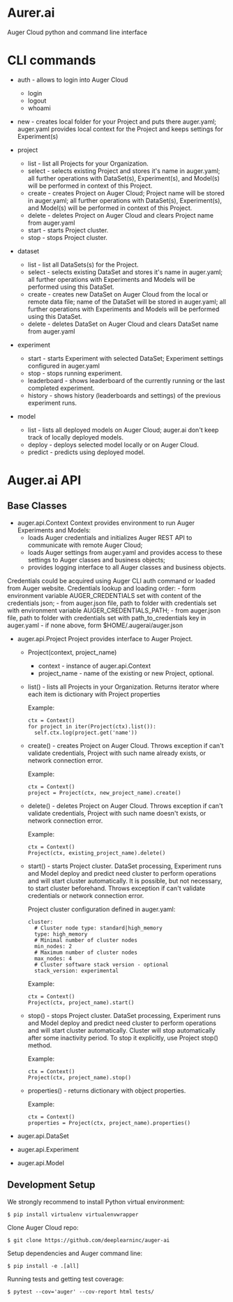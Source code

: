 # Aurer.ai
Auger Cloud python and command line interface


# CLI commands

- auth - allows to login into Auger Cloud
  - login
  - logout
  - whoami

- new - creates local folder for your Project and puts there auger.yaml;
auger.yaml provides local context for the Project and keeps settings for Experiment(s)

- project
  - list - list all Projects for your Organization.
  - select - selects existing Project and stores it's name in auger.yaml;
  all further operations with DataSet(s), Experiment(s), and Model(s) will be
  performed in context of this Project.  
  - create - creates Project on Auger Cloud; Project name will be stored in auger.yaml;
  all further operations with DataSet(s), Experiment(s), and Model(s) will be
  performed in context of this Project.  
  - delete - deletes Project on Auger Cloud and clears Project name from auger.yaml
  - start - starts Project cluster.
  - stop - stops Project cluster.

- dataset
  - list - list all DataSets(s) for the Project.
  - select - selects existing DataSet and stores it's name in auger.yaml;
  all further operations with Experiments and Models will be performed using this DataSet.
  - create - creates new DataSet on Auger Cloud from the local or remote data file;
  name of the DataSet will be stored in auger.yaml;
  all further operations with Experiments and Models will be performed using this DataSet.
  - delete - deletes DataSet on Auger Cloud and clears DataSet name from auger.yaml

- experiment
  - start - starts Experiment with selected DataSet; Experiment settings configured in auger.yaml
  - stop - stops running experiment.
  - leaderboard - shows leaderboard of the currently running or the last completed experiment.
  - history - shows history (leaderboards and settings) of the previous experiment runs.

- model
  - list - lists all deployed models on Auger Cloud; auger.ai don't keep track of locally deployed models.
  - deploy - deploys selected model locally or on Auger Cloud.
  - predict - predicts using deployed model.


# Auger.ai API
## Base Classes
  - auger.api.Context
  Context provides environment to run Auger Experiments and Models:
    - loads Auger credentials and initializes Auger REST API to communicate
    with remote Auger Cloud;
    - loads Auger settings from auger.yaml and provides access to these settings
    to Auger classes and business objects;
    - provides logging interface to all Auger classes and business objects.

  Credentials could be acquired using Auger CLI auth command or loaded from Auger website.
  Credentials lookup and loading order:
    - form environment variable AUGER_CREDENTIALS set with content of
      the credentials json;
    - from auger.json file, path to folder with credentials set with
      environment variable AUGER_CREDENTIALS_PATH;
    - from auger.json file, path to folder with credentials set with
      path_to_credentials key in auger.yaml
    - if none above, form $HOME/.augerai/auger.json

  - auger.api.Project
    Project provides interface to Auger Project.

    - Project(context, project_name)
      - context - instance of auger.api.Context
      - project_name - name of the existing or new Project, optional.

    - list() - lists all Projects in your Organization. Returns iterator where
      each item is dictionary with Project properties

      Example:
      ```
      ctx = Context()
      for project in iter(Project(ctx).list()):
        self.ctx.log(project.get('name'))
      ```

    - create() - creates Project on Auger Cloud. Throws exception if can't
      validate credentials, Project with such name already exists, or network
      connection error.

      Example:
      ```
      ctx = Context()
      project = Project(ctx, new_project_name).create()
      ```

    - delete() - deletes Project on Auger Cloud. Throws exception if can't
      validate credentials, Project with such name doesn't exists, or network
      connection error.

      Example:
      ```
      ctx = Context()
      Project(ctx, existing_project_name).delete()
      ```

    - start() - starts Project cluster. DataSet processing, Experiment runs
      and Model deploy and predict need cluster to perform operations and will
      start cluster automatically. It is possible, but not necessary, to start
      cluster beforehand. Throws exception if can't validate credentials or
      network connection error.

      Project cluster configuration defined in auger.yaml:
      ```
      cluster:
        # Cluster node type: standard|high_memory
        type: high_memory
        # Minimal number of cluster nodes
        min_nodes: 2
        # Maximum number of cluster nodes
        max_nodes: 4
        # Cluster software stack version - optional
        stack_version: experimental
      ```

      Example:
      ```
      ctx = Context()
      Project(ctx, project_name).start()
      ```

    - stop() - stops Project cluster. DataSet processing, Experiment runs
      and Model deploy and predict need cluster to perform operations and will
      start cluster automatically. Cluster will stop automatically after some
      inactivity period. To stop it explicitly, use Project stop() method.

      Example:
      ```
      ctx = Context()
      Project(ctx, project_name).stop()
      ```

    - properties() - returns dictionary with object properties.

      Example:
      ```
      ctx = Context()
      properties = Project(ctx, project_name).properties()
      ```


  - auger.api.DataSet
  - auger.api.Experiment
  - auger.api.Model


## Development Setup

We strongly recommend to install Python virtual environment:

```
$ pip install virtualenv virtualenvwrapper
```

Clone Auger Cloud repo:

```
$ git clone https://github.com/deeplearninc/auger-ai
```

Setup dependencies and Auger command line:

```
$ pip install -e .[all]
```

Running tests and getting test coverage:

```
$ pytest --cov='auger' --cov-report html tests/
```

#
